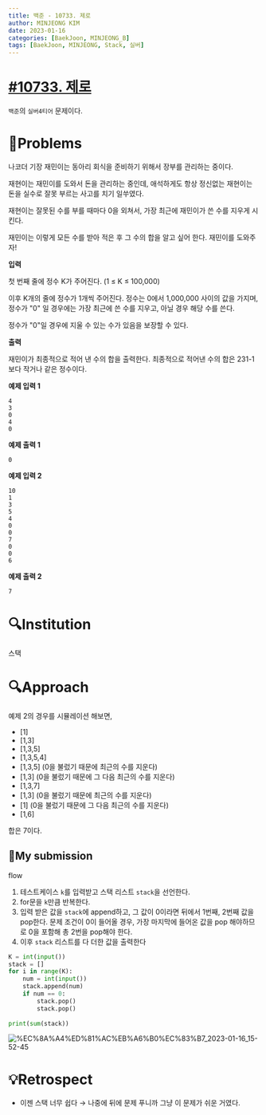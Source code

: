 ```yaml
---
title: 백준 - 10733. 제로
author: MINJEONG KIM
date: 2023-01-16
categories: [BaekJoon, MINJEONG_B]
tags: [BaekJoon, MINJEONG, Stack, 실버]
---
```


# [#10733. 제로](https://www.acmicpc.net/problem/10773)

`백준`의 `실버4티어` 문제이다.

# 📖Problems

나코더 기장 재민이는 동아리 회식을 준비하기 위해서 장부를 관리하는 중이다.

재현이는 재민이를 도와서 돈을 관리하는 중인데, 애석하게도 항상 정신없는 재현이는 돈을 실수로 잘못 부르는 사고를 치기 일쑤였다.

재현이는 잘못된 수를 부를 때마다 0을 외쳐서, 가장 최근에 재민이가 쓴 수를 지우게 시킨다.

재민이는 이렇게 모든 수를 받아 적은 후 그 수의 합을 알고 싶어 한다. 재민이를 도와주자!

**입력**

첫 번째 줄에 정수 K가 주어진다. (1 ≤ K ≤ 100,000)

이후 K개의 줄에 정수가 1개씩 주어진다. 정수는 0에서 1,000,000 사이의 값을 가지며, 정수가 "0" 일 경우에는 가장 최근에 쓴 수를 지우고, 아닐 경우 해당 수를 쓴다.

정수가 "0"일 경우에 지울 수 있는 수가 있음을 보장할 수 있다.

**출력**

재민이가 최종적으로 적어 낸 수의 합을 출력한다. 최종적으로 적어낸 수의 합은 231-1보다 작거나 같은 정수이다.

**예제 입력 1**

```
4
3
0
4
0

```

**예제 출력 1**

```
0

```

**예제 입력 2**

```
10
1
3
5
4
0
0
7
0
0
6

```

**예제 출력 2**

```
7
```

# 🔍Institution

스택

# 🔍Approach

예제 2의 경우를 시뮬레이션 해보면,

- [1]
- [1,3]
- [1,3,5]
- [1,3,5,4]
- [1,3,5] (0을 불렀기 때문에 최근의 수를 지운다)
- [1,3] (0을 불렀기 때문에 그 다음 최근의 수를 지운다)
- [1,3,7]
- [1,3] (0을 불렀기 때문에 최근의 수를 지운다)
- [1] (0을 불렀기 때문에 그 다음 최근의 수를 지운다)
- [1,6]

합은 7이다.

## 🚩My submission

flow

1. 테스트케이스 `k`를 입력받고 스택 리스트 `stack`을 선언한다.
2. for문을 `k`만큼 반복한다.
3. 입력 받은 값을 `stack`에 append하고, 그 값이 0이라면 뒤에서 1번째, 2번째 값을 pop한다. 문제 조건이 0이 들어올 경우, 가장 마지막에 들어온 값을 pop 해야하므로 0을 포함해 총 2번을 pop해야 한다.
4. 이후 `stack` 리스트를 다 더한 값을 출력한다

```python
K = int(input())
stack = []
for i in range(K):
    num = int(input())
    stack.append(num)
    if num == 0:
        stack.pop()
        stack.pop()
    
print(sum(stack))
```
![%EC%8A%A4%ED%81%AC%EB%A6%B0%EC%83%B7_2023-01-16_15-52-45](https://user-images.githubusercontent.com/101111603/215316151-532ca7fa-3cf0-4988-b94b-0876d2c37c3e.png)


# 💡Retrospect

- 이젠 스택 너무 쉽다 → 나중에 뒤에 문제 푸니까 그냥 이 문제가 쉬운 거였다.
